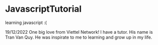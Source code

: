# JavascriptTutorial
learning javascript :(

19/12/2022
One big love from Viettel Network! 
I have a tutor. His name is Tran Van Quy.
He was inspirate to me to learning and grow up in my life.
